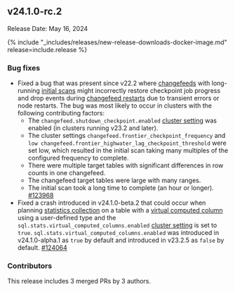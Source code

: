 ## v24.1.0-rc.2

Release Date: May 16, 2024

{% include "_includes/releases/new-release-downloads-docker-image.md" release=include.release %}

<h3 id="v24-1-0-rc-2-bug-fixes">Bug fixes</h3>

- Fixed a bug that was present since v22.2 where [changefeeds](/docs/v24.1/change-data-capture-overview.md) with long-running [initial scans](/docs/v24.1/create-changefeed.md#initial-scan) might incorrectly restore checkpoint job progress and drop events during [changefeed restarts](/docs/v24.1/changefeed-messages.md#duplicate-messages) due to transient errors or node restarts. The bug was most likely to occur in clusters with the following contributing factors:
    - The `changefeed.shutdown_checkpoint.enabled` [cluster setting](/docs/v24.1/cluster-settings.md) was enabled (in clusters running v23.2 and later).
    - The cluster settings `changefeed.frontier_checkpoint_frequency` and `low changefeed.frontier_highwater_lag_checkpoint_threshold` were set low, which resulted in the initial scan taking many multiples of the configured frequency to complete.
    - There were multiple target tables with significant differences in row counts in one changefeed.
    - The changefeed target tables were large with many ranges.
    - The initial scan took a long time to complete (an hour or longer). [#123968][#123968]
- Fixed a crash introduced in v24.1.0-beta.2 that could occur when planning [statistics collection](/docs/v24.1/cost-based-optimizer.md#table-statistics) on a table with a [virtual computed column](/docs/v24.1/computed-columns.md) using a user-defined type and the `sql.stats.virtual_computed_columns.enabled` [cluster setting](/docs/v24.1/cluster-settings.md) is set to `true`. `sql.stats.virtual_computed_columns.enabled` was introduced in v24.1.0-alpha.1 as `true` by default and introduced in v23.2.5 as `false` by default. [#124064][#124064]

<div class="release-note-contributors" markdown="1">

<h3 id="v24-1-0-rc-2-contributors">Contributors</h3>

This release includes 3 merged PRs by 3 authors.

</div>

[#123968]: https://github.com/cockroachdb/cockroach/pull/123968
[#124064]: https://github.com/cockroachdb/cockroach/pull/124064

